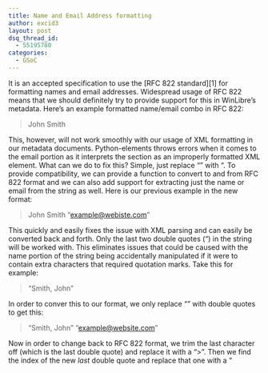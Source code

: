 ```yaml
---
title: Name and Email Address formatting
author: excid3
layout: post
dsq_thread_id:
  - 55195780
categories:
  - GSoC
---
```

It is an accepted specification to use the [RFC 822 standard][1] for formatting names and email addresses. Widespread usage of RFC 822 means that we should definitely try to provide support for this in WinLibre’s metadata. Here’s an example formatted name/email combo in RFC 822:

> John Smith 

This, however, will not work smoothly with our usage of XML formatting in our metadata documents. Python-elements throws errors when it comes to the email portion as it interprets the section as an improperly formatted XML element. What can we do to fix this? Simple, just replace “” with “. To provide compatibility, we can provide a function to convert to and from RFC 822 format and we can also add support for extracting just the name or email from the string as well. Here is our previous example in the new format:

> John Smith “example@webiste.com”

This quickly and easily fixes the issue with XML parsing and can easily be converted back and forth. Only the last two double quotes (“) in the string will be worked with. This eliminates issues that could be caused with the name portion of the string being accidentally manipulated if it were to contain extra characters that required quotation marks. Take this for example:

> “Smith, John” 

In order to conver this to our format, we only replace “” with double quotes to get this:

> “Smith, John” “example@website.com”

Now in order to change back to RFC 822 format, we trim the last character off (which is the last double quote) and replace it with a “>”. Then we find the index of the new _last_ double quote and replace that one with a “
